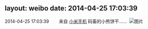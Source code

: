 layout: weibo
date: 2014-04-25 17:03:39
---
<meta name="referrer" content="no-referrer" />

2014-04-25 17:03:39  &nbsp;&nbsp;&nbsp;&nbsp;&nbsp;&nbsp; 来自 <a href="http://app.weibo.com/t/feed/22zMnn" rel="nofollow">小米手机</a>
码畜的小熊饼干…… ​​​
![图片](https://ww1.sinaimg.cn/large/6d2a6003jw1efry3lptznj20p018g77q.jpg)
